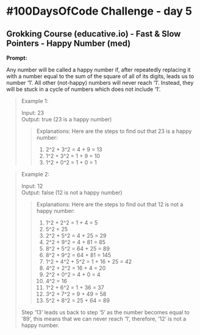 # #100DaysOfCode Challenge - day 5

## Grokking Course (educative.io) - Fast & Slow Pointers - Happy Number (med)

**Prompt:**

Any number will be called a happy number if, after repeatedly replacing it with a number equal to the sum of the square of all of its digits, leads us to number ‘1’. All other (not-happy) numbers will never reach ‘1’. Instead, they will be stuck in a cycle of numbers which does not include ‘1’.

> Example 1:
> 
> Input: 23   
> Output: true (23 is a happy number)  
>> Explanations: Here are the steps to find out that 23 is a happy number:
>> 1. 2^2 + 3^2 = 4 + 9 = 13
>> 2. 1^2 + 3^2 = 1 + 9 = 10
>> 3. 1^2 + 0^2 = 1 + 0 = 1

> Example 2:
> 
> Input: 12   
> Output: false (12 is not a happy number)  
>> Explanations: Here are the steps to find out that 12 is not a happy number:
>> 1. 1^2 + 2^2 = 1 + 4 = 5
>> 2. 5^2 = 25
>> 3. 2^2 + 5^2 = 4 + 25 = 29
>> 4. 2^2 + 9^2 = 4 + 81 = 85
>> 5. 8^2 + 5^2 = 64 + 25 = 89
>> 6. 8^2 + 9^2 = 64 + 81 = 145
>> 7. 1^2 + 4^2 + 5^2 = 1 + 16 + 25 = 42
>> 8. 4^2 + 2^2 = 16 + 4 = 20
>> 9. 2^2 + 0^2 = 4 + 0 = 4
>> 10. 4^2 = 16
>> 11. 1^2 + 6^2 = 1 + 36 = 37
>> 12. 3^2 + 7^2 = 9 + 49 = 58
>> 13. 5^2 + 8^2 = 25 + 64 = 89
> 
> Step ‘13’ leads us back to step ‘5’ as the number becomes equal to ‘89’, this means that we can never reach ‘1’, therefore, ‘12’ is not a happy number.